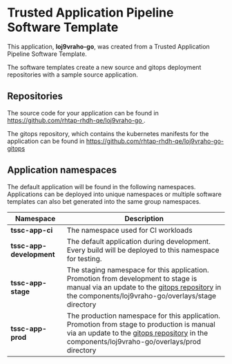# Trusted Application Pipeline Software Template

This application, **loj9vraho-go**, was created from a Trusted Application Pipeline Software Template.

The software templates create a new source and gitops deployment repositories with a sample source application. 

## Repositories

The source code for your application can be found in [https://github.com/rhtap-rhdh-qe/loj9vraho-go ](https://github.com/rhtap-rhdh-qe/loj9vraho-go ).
 
The gitops repository, which contains the kubernetes manifests for the application can be found in 
[https://github.com/rhtap-rhdh-qe/loj9vraho-go-gitops ](https://github.com/rhtap-rhdh-qe/loj9vraho-go-gitops ) 

## Application namespaces 

The default application will be found in the following namespaces. Applications can be deployed into unique namespaces or multiple software templates can also bet generated into the same group namespaces.  

|  Namespace   |  Description   |  
| -------- | -------- |
| **tssc-app-ci** | The namespace used for CI workloads |
| **tssc-app-development** | The default application during development. Every build will be deployed to this namespace for testing. |
| **tssc-app-stage** | The staging namespace for this application. Promotion from development to stage is manual via an update to the [gitops repository](https://github.com/rhtap-rhdh-qe/loj9vraho-go-gitops ) in the components/loj9vraho-go/overlays/stage directory |
| **tssc-app-prod** | The production namespace for this application. Promotion from stage to production is manual via an update to the [gitops repository](https://github.com/rhtap-rhdh-qe/loj9vraho-go-gitops ) in the components/loj9vraho-go/overlays/prod directory |